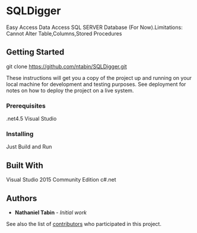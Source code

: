 
# SQLDigger

Easy Access Data Access SQL SERVER Database (For Now).Limitations: Cannot Alter Table,Columns,Stored Procedures

## Getting Started
git clone https://github.com/ntabin/SQLDigger.git

These instructions will get you a copy of the project up and running on your local machine for development and testing purposes. See deployment for notes on how to deploy the project on a live system.

### Prerequisites

.net4.5
Visual Studio


### Installing
Just Build and Run


## Built With
Visual Studio 2015 Community Edition
c#.net

## Authors

* **Nathaniel Tabin** - *Initial work* 

See also the list of [contributors](https://github.com/your/project/contributors) who participated in this project.
